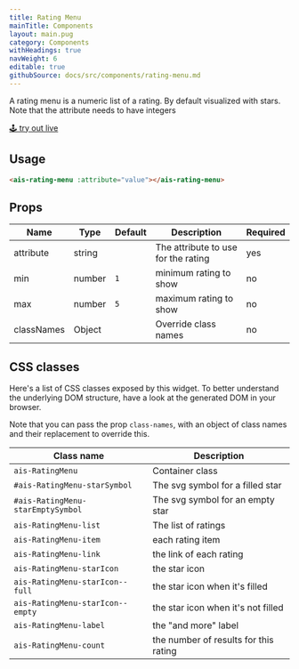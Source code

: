 ```yaml
---
title: Rating Menu
mainTitle: Components
layout: main.pug
category: Components
withHeadings: true
navWeight: 6
editable: true
githubSource: docs/src/components/rating-menu.md
---
```


A rating menu is a numeric list of a rating. By default visualized with stars. Note that the attribute needs to have integers

<a class="btn btn-static-theme" href="stories/?selectedKind=RatingMenu">🕹 try out live</a>

## Usage

```html
<ais-rating-menu :attribute="value"></ais-rating-menu>
```

## Props

Name | Type | Default | Description | Required
---|---|---|---|---
attribute | string |  | The attribute to use for the rating | yes
min | number | `1` | minimum rating to show | no
max | number | `5` | maximum rating to show | no
classNames | Object | | Override class names | no

## CSS classes

Here's a list of CSS classes exposed by this widget. To better understand the underlying
DOM structure, have a look at the generated DOM in your browser.

Note that you can pass the prop `class-names`, with an object of class names and their replacement to override this.

Class name | Description
---|---
`ais-RatingMenu` | Container class
`#ais-RatingMenu-starSymbol` | The svg symbol for a filled star
`#ais-RatingMenu-starEmptySymbol` | The svg symbol for an empty star
`ais-RatingMenu-list` | The list of ratings
`ais-RatingMenu-item` | each rating item
`ais-RatingMenu-link` | the link of each rating
`ais-RatingMenu-starIcon` | the star icon
`ais-RatingMenu-starIcon--full` | the star icon when it's filled
`ais-RatingMenu-starIcon--empty` | the star icon when it's not filled
`ais-RatingMenu-label` | the "and more" label
`ais-RatingMenu-count` | the number of results for this rating
